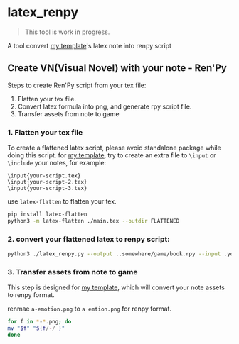 # latex_renpy

> This tool is work in progress.

A tool convert [my template](https://github.com/ljcucc/math_note_template)'s latex note into renpy script

## Create VN(Visual Novel) with your note - Ren'Py

Steps to create Ren'Py script from your tex file:

1. Flatten your tex file.
2. Convert latex formula into png, and generate rpy script file.
3. Transfer assets from note to game

### 1. Flatten your tex file

To create a flattened latex script, please avoid standalone package while doing this script. for [my template](https://github.com/ljcucc/math_note_template), try to create an extra file to `\input` or `\include` your notes, for example:

```
\input{your-script.tex}
\input{your-script-2.tex}
\input{your-script-3.tex}
```

use `latex-flatten` to flatten your tex.

```sh
pip install latex-flatten
python3 -m latex-flatten ./main.tex --outdir FLATTENED
```

### 2. convert your flattened latex to renpy script:


```sh
python3 ./latex_renpy.py --output ..somewhere/game/book.rpy --input .your/main.tex --latex-store ..somewhere/game/images/latex
```

###  3. Transfer assets from note to game

This step is designed for [my template](https://github.com/ljcucc/math_note_template), which will convert your note assets to renpy format.

renmae `a-emotion.png` to `a emtion.png` for renpy format.

```sh
for f in *-*.png; do
mv "$f" "${f/-/ }"
done
```
